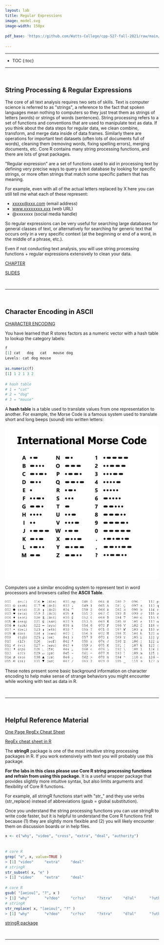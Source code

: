 ```yaml
---
layout: lab
title: Regular Expressions  
image: model.svg
image-width: 150px

pdf_base: 'https://github.com/Watts-College/cpp-527-fall-2021/raw/main/'  

---
```


<div class = "uk-container uk-container-small">

-----------------------

* TOC
{:toc}

-----------------------

<br>
  
## String Processing & Regular Expressions

The core of all text analysis requires two sets of skills. Text is computer science is referred to as "strings", a reference to the fact that spoken languages mean nothing to computers so they just treat them as strings of letters (words) or strings of words (sentences). String processing refers to a set of functions and conventions that are used to manipulate text as data. If you think about the data steps for regular data, we clean combine, transform, and merge data inside of data frames. Similarly there are operations for important text datasets (often lots of documents full of words), cleaning them (removing words, fixing spelling errors), merging documents, etc. Core R contains many string processing functions, and there are lots of great packages. 

"Regular expression" are a set of functions used to aid in processing text by defining very precise ways to query a text database by looking for specific strings, or more often strings that match some specific pattern that has meaning. 
  
For example, even with all of the actual letters replaced by X here you can still tell me what each of these represent: 

* xxxxx@xxx.com   (email address) 
* www.xxxxxxxx.xxx   (web URL)
* @xxxxxxx  (social media handle) 

So regular expressions can be very useful for searching large databases for general classes of text, or alternatively for searching for generic text that occurs only in a very specific context (at the beginning or end of a word, in the middle of a phrase, etc.). 

Even if not conducting text analysis, you will use string processing functions + regular expressions extensively to clean your data. 

<a class="uk-button uk-button-default" href="../string-processing.html">CHAPTER</a>

<a class="uk-button uk-button-default" href="../string-processing-slides.pdf">SLIDES</a>

<br>
<hr>
<br>

## Character Encoding in ASCII  

<a class="uk-button uk-button-default" href="../ascii/">CHARACTER ENCODING</a>
  
You have learned that R stores factors as a numeric vector with a hash table to lookup the category labels: 
  
```r
f
[1] cat   dog   cat   mouse dog  
Levels: cat dog mouse

as.numeric(f)
[1] 1 2 1 3 2

# hash table 
# 1 = "cat"
# 2 = "dog"
# 3 = "mouse"
```  
  
A **hash table** is a table used to translate values from one representation to another. For example, the Morse Code is a famous system used to translate short and long beeps (sound) into written letters: 
  
![](images/morse-code.png)
  
Computers use a similar encoding system to represent text in word processors and browsers called the **ASCII Table**.

![](images/simple-ascii.gif)  
  
These notes present some basic background information on character encoding to help make sense of strange behaviors you might encounter while working with text as data in R.  
  
<br>
<hr>
<br>
  
## Helpful Reference Material

[One Page RegEx Cheat Sheet](https://github.com/DS4PS/cpp-527-spr-2020/raw/master/lectures/regular-expressions%20one-page-cheat-sheet.pdf) 

[RegEx cheat sheet in R](https://github.com/DS4PS/cpp-527-spr-2020/raw/master/lectures/RegExCheatsheetInR.pdf)


The **stringR** package is one of the most intuitive string processing packages in R. If you work extensively with text you will probably use this package. 
  
**For the labs in this class please use Core R string processing functions and refrain from using this package.** It is a useful wrapper package that provides slightly more intuitive syntax, but also limits arguments and flexibility of Core R functions. 
  
For example, all stringR functions start with "str_" and they use verbs (str_replace) instead of abbreviations (gsub = global substitution). 
  
Once you understand the string processing functions you can use stringR to write code faster, but it is helpful to understand the Core R functions first because (1) they are slightly more flexible and (2) you will likely encounter them on discussion boards or in help files.  
  
```r
x <- c("why", "video", "cross", "extra", "deal", "authority")


# core R
grep( "e", x, value=TRUE )
> [1] "video"     "extra"     "deal"
# stringR
str_subset( x, "e" )
> [1] "video"     "extra"     "deal"

# core R
gsub( "[aeiou]", "?", x )
> [1] "why"       "v?deo"     "cr?ss"     "?xtra"     "d?al"      "?uthority"
# stringR
str_replace( x, "[aeiou]", "?" )
> [1] "why"       "v?deo"     "cr?ss"     "?xtra"     "d?al"      "?uthority"
```
  
[stringR package](https://cran.r-project.org/web/packages/stringr/vignettes/stringr.html)


  
<br>
<hr>
<br>
<br>

</div>
